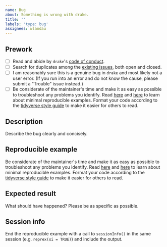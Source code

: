 ```yaml
---
name: Bug
about: Something is wrong with drake.
title: ''
labels: 'type: bug'
assignees: wlandau
---
```


## Prework

- [ ] Read and abide by `drake`'s [code of conduct](https://github.com/ropensci/drake/blob/master/CODE_OF_CONDUCT.md).
- [ ] Search for duplicates among the [existing issues](https://github.com/ropensci/drake/issues), both open and closed.
- [ ] I am reasonably sure this is a genuine bug in `drake` and most likely not a user error. (If you run into an error and do not know the cause, please submit a "Trouble" issue instead.)
- [ ] Be considerate of the maintainer's time and make it as easy as possible to troubleshoot any problems you identify. Read [here](https://stackoverflow.com/questions/5963269/how-to-make-a-great-r-reproducible-example) and [here](https://www.tidyverse.org/help/) to learn about minimal reproducible examples. Format your code according to the [tidyverse style guide](https://style.tidyverse.org/) to make it easier for others to read.

## Description

Describe the bug clearly and concisely. 

## Reproducible example

Be considerate of the maintainer's time and make it as easy as possible to troubleshoot any problems you identify. Read [here](https://stackoverflow.com/questions/5963269/how-to-make-a-great-r-reproducible-example) and [here](https://www.tidyverse.org/help/) to learn about minimal reproducible examples. Format your code according to the [tidyverse style guide](https://style.tidyverse.org/) to make it easier for others to read.

## Expected result

What should have happened? Please be as specific as possible.

## Session info

End the reproducible example with a call to `sessionInfo()` in the same session (e.g. `reprex(si = TRUE)`) and include the output.
